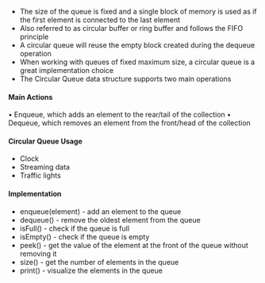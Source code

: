 - The size of the queue is fixed and a single block of memory is used as if the first element is connected to the last element
- Also referred to as circular buffer or ring buffer and follows the FIFO principle
- A circular queue will reuse the empty block created during the dequeue operation
- When working with queues of fixed maximum size, a circular queue is a great implementation choice
- The Circular Queue data structure supports two main operations

#### Main Actions

• Enqueue, which adds an element to the rear/tail of the collection
• Dequeue, which removes an element from the front/head of the collection

#### Circular Queue Usage

- Clock
- Streaming data
- Traffic lights

#### Implementation

- enqueue(element) - add an element to the queue
- dequeue() - remove the oldest element from the queue
- isFull() - check if the queue is full
- isEmpty() - check if the queue is empty
- peek() - get the value of the element at the front of the queue without removing it
- size() - get the number of elements in the queue
- print() - visualize the elements in the queue